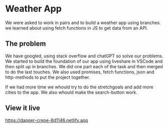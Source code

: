 # Weather App

We were asked to work in pairs and to build a weather app using branches. 
we learned about using fetch functions in JS to get data from an API.


## The problem

We have googled, using stack overflow and chatGPT so solve our problems. 
We started to build the foundation of our app using liveshare in VSCode and then split up in branches. We did one part each of the task and then merged to do the last touches. 
We also used promises, fetch functions, json and http-methods to put the project together.

If we had more time we whould try to do the stretchgoals and add more cities to the app.
We also whould make the search-button work.


## View it live

https://dapper-crepe-8d1146.netlify.app
